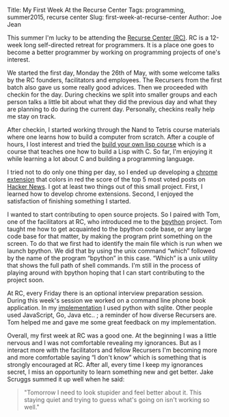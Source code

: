 Title: My First Week At the Recurse Center
Tags: programming, summer2015, recurse center
Slug: first-week-at-recurse-center
Author: Joe Jean

This summer I'm lucky to be attending the [Recurse Center (RC)](http://www.recurse.com). RC is a 12-week long self-directed retreat for programmers. It is a place one goes to become a better programmer by working on programming projects of one's interest. 

We started the first day, Monday the 26th of May, with some welcome talks by the RC founders, facilitators and employees. The Recursers from the first batch also gave us some really good advices. Then we proceeded with checkin for the day. During checkins we split into smaller groups and each person talks a little bit about what they did the previous day and what they are planning to do during the current day. Personally, checkins really help me stay on track.

After checkin, I started working through the Nand to Tetris course materials where one learns how to build a computer from scratch. After a couple of hours, I lost interest and tried the [build your own lisp course](http://www.buildyourownlisp.com) which is a course that teaches one how to build a Lisp with C. So far, I'm enjoying it while learning a lot about C and building a programming language. 

I tried not to do only one thing per day, so I ended up developing a [chrome extension](https://github.com/joejean/HNTopVoted) that colors in red the score of the top 5 most voted posts on [Hacker News](http://news.ycombinator.com). I got at least two things out of this small project. First, I learned how to develop chrome extensions. Second, I enjoyed the satisfaction of finishing something I started.

I wanted to start contributing to open source projects. So I paired with Tom, one of the facilitators at RC, who introduced me to the [bpython](http://www.bpython-interpreter.org/) project. Tom taught me how to get acquainted  to the bpython code base, or any large code base for that matter, by making the program print something on the screen. To do that we first had to identify the main file which is run when we launch bpython. We did that by using the unix command “which” followed by the name of the program “bpython” in this case. “Which” is a unix utility that shows the full path of shell commands. I'm still in the process of playing around with bpython hoping that I can start contributing to the project soon.

At RC, every Friday there is an optional interview preparation session. During this week's session we worked on a command line phone book application. In my [implementation](https://github.com/joejean/phonebook) I used python with sqlite. Other people used JavaScript, Go, Java etc.. ; a reminder of how diverse Recursers are. Tom helped me and gave me some great feedback on my implementation. 

Overall, my first week at RC was a good one. At the beginning I was a little nervous and I was not comfortable revealing my ignorances. But as I interact more with the facilitators and fellow Recursers I'm becoming more and more comfortable saying “I don't know” which is something that is strongly encouraged at RC. After all, every time I keep my ignorances secret, I miss an opportunity to learn something new and get better. Jake Scruggs summed it up well when he said:
> "Tomorrow I need to look stupider and feel better about it. This staying quiet and trying to guess what's going on isn't working so well."





